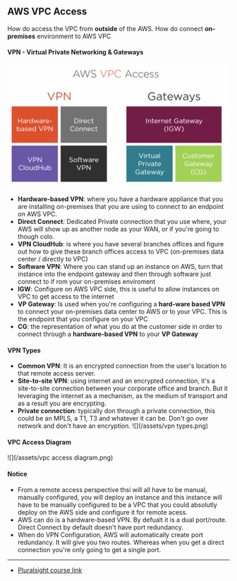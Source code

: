 ## AWS VPC Access

How do access the VPC from __outside__ of the AWS. How do connect __on-premises__ environment to AWS VPC
 
#### VPN - Virtual Private Networking & Gateways
![](/assets/vpn_gateways.png)
* __Hardware-based VPN__: where you have a hardware appliance that you are installing on-premises that you are using to connect to an endpoint on AWS VPC.
* __Direct Connect__: Dedicated Private connection that you use where, your AWS will show up as another node as your WAN, or if you're going to  though colo.
* __VPN CloudHub__: is where you have several branches offices and figure out how to give these branch offices access to VPC (on-premises data center / directly to VPC)
* __Software VPN__: Where you can stand up an instance on AWS, turn that instance into the endpoint gateway and then through software just connect to if rom your on-premises enviroment
* __IGW__: Configure on AWS VPC side, this is useful to allow instances on VPC to get access to the internet 
* __VP Gateway__: Is used when you're configuring a __hard-ware based VPN__ to connect your on-premises data center to AWS or to your VPC. This is the endpoint that you configure on your VPC
* __CG__: the representation of what you do at the customer side in order to connect through a __hardware-based VPN__ to your __VP Gateway__

#### VPN Types
* __Common VPN__: It is an encrypted connection from the user's location to that remote access server.
* __Site-to-site VPN__: using internet and an encrypted connection, it's a site-to-site connection between your corporate office and branch. But it leveraging the internet as a mechanism, as the medium of transport and as a result you are encrypting.
* __Private connection__: typically don through a private connection, this could be an MPLS, a T1, T3 and whatever it can be. Don't go over network and don't have an encryption.
 ![](/assets/vpn types.png)

#### VPC Access Diagram
![](/assets/vpc access diagram.png)

#### Notice
* From a remote access perspective thsi will all have to be manual, manually configured, you will deploy an instance and this instance will have to be manually configured to be a VPC that you could absolutly deploy on the AWS side and configure it for remote acess.
* AWS can do is a hardware-based VPN. By defualt it is a dual port/route. Direct Connect by default doesn't have port redundancy.
* When do VPN Configuration, AWS will automatically create port redundancy. It will give you two routes. Whereas when you get a direct connection you're only going to get a single port.


---
* [Pluralsight course link](https://app.pluralsight.com/player?course=aws-certified-solutions-architect-associate&author=elias-khnaser&name=aws-certified-solutions-architect-associate-m4&clip=3&mode=live)

